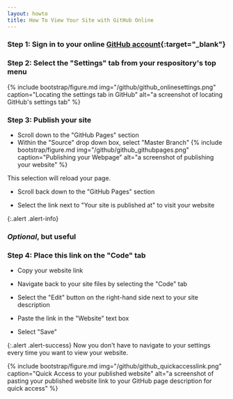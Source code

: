 ```yaml
---
layout: howto
title: How To View Your Site with GitHub Online
---
```


### Step 1: Sign in to your online [GitHub account](https://github.com/){:target="_blank"}

### Step 2: Select the "Settings" tab from your respository's top menu

{% include bootstrap/figure.md img="/github/github_onlinesettings.png" caption="Locating the settings tab in GitHub" alt="a screenshot of locating GitHub's settings tab" %}

### Step 3: Publish your site

- Scroll down to the "GitHub Pages" section
- Within the "Source" drop down box, select "Master Branch"
{% include bootstrap/figure.md img="/github/github_githubpages.png" caption="Publishing your Webpage" alt="a screenshot of publishing your website" %}

This selection will reload your page.

- Scroll back down to the "GitHub Pages" section

- Select the link next to "Your site is published at" to visit your website

{:.alert .alert-info}
### *Optional*, but useful

### Step 4: Place this link on the "Code" tab

- Copy your website link 

- Navigate back to your site files by selecting the "Code" tab

- Select the "Edit" button on the right-hand side next to your site description

- Paste the link in the "Website" text box

- Select "Save"

{:.alert .alert-success}
Now you don't have to navigate to your settings every time you want to view your website.

{% include bootstrap/figure.md img="/github/github_quickaccesslink.png" caption="Quick Access to your published website" alt="a screenshot of pasting your published website link to your GitHub page description for quick access" %}
